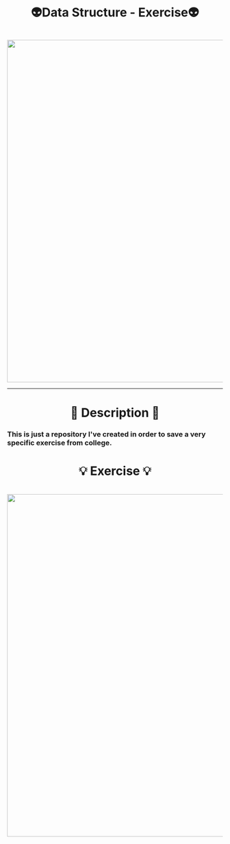 <h1 align="center">
  👽Data Structure - Exercise👽  
  </h1>
  
 
  
<p align="center" width="100%">
  
  <br>
  <img width="800" align="center" src="https://i.pinimg.com/originals/e4/e1/16/e4e11649ebd8e4acc7a0700d99cb90c9.gif"/>

</p>

***
<h1 align="center">
 🌳 Description 🌳
    </h1>
    
   <h3>
    This is just a repository I've created in order to save a very specific exercise from college.
  </h3>
  
  

<h1 align="center">
  💡 Exercise 💡
</h1>

<p align="center" width="100%">
  
  <br>
  <img width="800" align="center" src="https://user-images.githubusercontent.com/84252664/159947125-5528d1a8-ab44-4355-81af-913f59f08dc4.jpeg"/>

</p>

